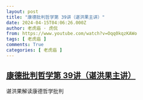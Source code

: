 ```yaml
---
layout: post
title: "康德批判哲学第 39讲（谌洪果主讲）"
date: 2024-04-15T04:06:26.000Z
author: 老虎庙 · 虎侃
from: https://www.youtube.com/watch?v=Oqq0kqzKAWo
tags: [ 老虎庙 ]
comments: True
categories: [ 老虎庙 ]
---
```

<!--1713153986000-->
[康德批判哲学第 39讲（谌洪果主讲）](https://www.youtube.com/watch?v=Oqq0kqzKAWo)
------

<div>
谌洪果解读康德哲学批判
</div>
